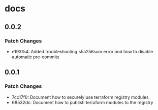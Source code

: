 # docs

## 0.0.2

### Patch Changes

- e193f54: Added troubleshooting sha256sum error and how to disable automatic pre-commits

## 0.0.1

### Patch Changes

- 7cc17f0: Document how to securely use terraform registry modules
- 68532dc: Document how to publish terraform modules to the registry
